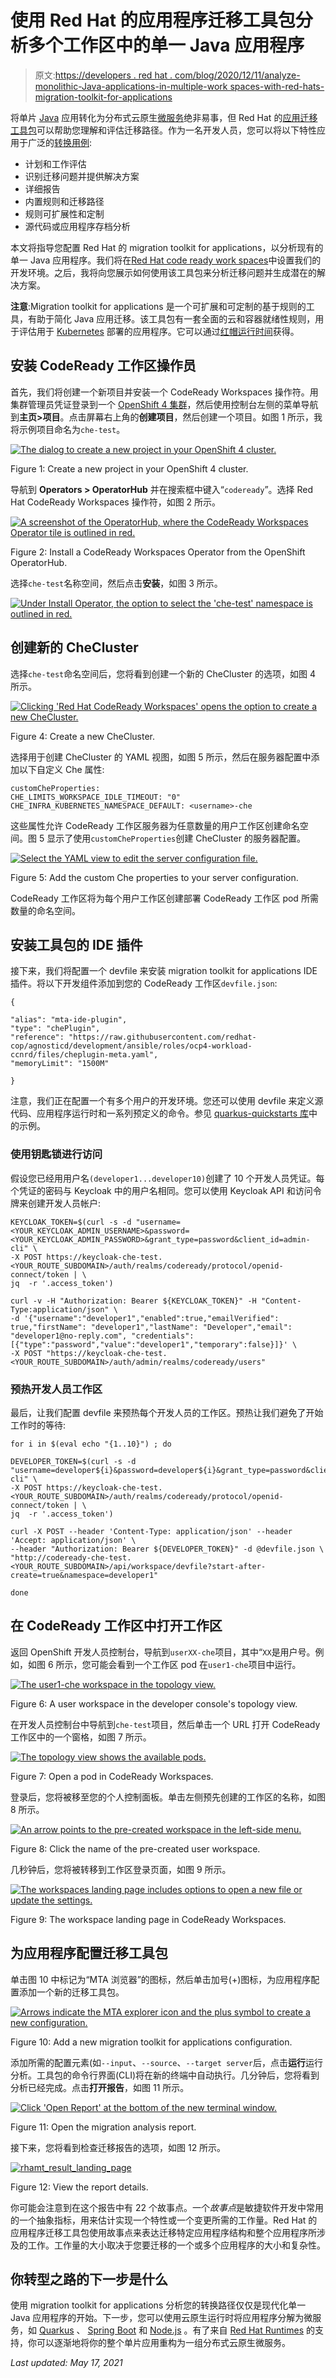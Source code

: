 # 使用 Red Hat 的应用程序迁移工具包分析多个工作区中的单一 Java 应用程序

> 原文:[https://developers . red hat . com/blog/2020/12/11/analyze-monolithic-Java-applications-in-multiple-work spaces-with-red-hats-migration-toolkit-for-applications](https://developers.redhat.com/blog/2020/12/11/analyze-monolithic-java-applications-in-multiple-workspaces-with-red-hats-migration-toolkit-for-applications)

将单片 [Java](https://developers.redhat.com/topics/enterprise-java) 应用转化为分布式云原生[微服务](https://developers.redhat.com/topics/microservices)绝非易事，但 Red Hat 的[应用迁移工具包](https://developers.redhat.com/products/mta/overview)可以帮助您理解和评估迁移路径。作为一名开发人员，您可以将以下特性应用于广泛的[转换用例](https://developers.redhat.com/products/mta/use-cases):

*   计划和工作评估
*   识别迁移问题并提供解决方案
*   详细报告
*   内置规则和迁移路径
*   规则可扩展性和定制
*   源代码或应用程序存档分析

本文将指导您配置 Red Hat 的 migration toolkit for applications，以分析现有的单一 Java 应用程序。我们将在[Red Hat code ready work spaces](https://developers.redhat.com/products/codeready-workspaces/overview)中设置我们的开发环境。之后，我将向您展示如何使用该工具包来分析迁移问题并生成潜在的解决方案。

**注意**:Migration toolkit for applications 是一个可扩展和可定制的基于规则的工具，有助于简化 Java 应用迁移。该工具包有一套全面的云和容器就绪性规则，用于评估用于 [Kubernetes](https://developers.redhat.com/topics/kubernetes) 部署的应用程序。它可以通过[红帽运行时间](https://www.redhat.com/en/products/runtimes)获得。

## 安装 CodeReady 工作区操作员

首先，我们将创建一个新项目并安装一个 CodeReady Workspaces 操作符。用集群管理员凭证登录到一个 [OpenShift 4 集群](https://developers.redhat.com/products/openshift/overview)，然后使用控制台左侧的菜单导航到**主页>项目**。点击屏幕右上角的**创建项目**，然后创建一个项目。如图 1 所示，我将示例项目命名为`che-test`。

[![The dialog to create a new project in your OpenShift 4 cluster.](../Images/828ca4c4fcf91432def23ee5123cb152.png "1.create_project")](/sites/default/files/blog/2020/11/1.create_project.png)

Figure 1: Create a new project in your OpenShift 4 cluster.

导航到 **Operators > OperatorHub** 并在搜索框中键入“`codeready`”。选择 Red Hat CodeReady Workspaces 操作符，如图 2 所示。

[![A screenshot of the OperatorHub, where the CodeReady Workspaces Operator tile is outlined in red.](../Images/230b1ca4a9d6afe3bff103280c68566d.png "2.operator")](/sites/default/files/blog/2020/11/2.operator.png)

Figure 2: Install a CodeReady Workspaces Operator from the OpenShift OperatorHub.

选择`che-test`名称空间，然后点击**安装**，如图 3 所示。

[![Under Install Operator, the option to select the 'che-test' namespace is outlined in red.](../Images/ed2cb3f06731e293de2917f49a6276d5.png "3.operator")](/sites/default/files/blog/2020/11/3.operator.png)

## 创建新的 CheCluster

选择`che-test`命名空间后，您将看到创建一个新的 CheCluster 的选项，如图 4 所示。

[![Clicking 'Red Hat CodeReady Workspaces' opens the option to create a new CheCluster.](../Images/07ea3551fc14199befe6c53afb26ff39.png "4.checluster")](/sites/default/files/blog/2020/11/4.checluster.png)

Figure 4: Create a new CheCluster.

选择用于创建 CheCluster 的 YAML 视图，如图 5 所示，然后在服务器配置中添加以下自定义 Che 属性:

```
customCheProperties:
CHE_LIMITS_WORKSPACE_IDLE_TIMEOUT: "0"
CHE_INFRA_KUBERNETES_NAMESPACE_DEFAULT: <username>-che

```

这些属性允许 CodeReady 工作区服务器为任意数量的用户工作区创建命名空间。图 5 显示了使用`customCheProperties`创建 CheCluster 的服务器配置。

[![Select the YAML view to edit the server configuration file.](../Images/4ca24d97cfcf17456f989647b0ca643f.png "5.checluster")](/sites/default/files/blog/2020/11/5.checluster.png)

Figure 5: Add the custom Che properties to your server configuration.

CodeReady 工作区将为每个用户工作区创建部署 CodeReady 工作区 pod 所需数量的命名空间。

## 安装工具包的 IDE 插件

接下来，我们将配置一个 devfile 来安装 migration toolkit for applications IDE 插件。将以下开发组件添加到您的 CodeReady 工作区`devfile.json`:

```
{

"alias": "mta-ide-plugin",
"type": "chePlugin",
"reference": "https://raw.githubusercontent.com/redhat-cop/agnosticd/development/ansible/roles/ocp4-workload-ccnrd/files/cheplugin-meta.yaml",
"memoryLimit": "1500M"

}

```

注意，我们正在配置一个有多个用户的开发环境。您还可以使用 devfile 来定义源代码、应用程序运行时和一系列预定义的命令。参见 [quarkus-quickstarts 库](https://github.com/maxandersen/quarkus-quickstarts/blob/che/devfile.yaml)中的示例。

### 使用钥匙锁进行访问

假设您已经用用户名`(developer1...developer10)`创建了 10 个开发人员凭证。每个凭证的密码与 Keycloak 中的用户名相同。您可以使用 Keycloak API 和访问令牌来创建开发人员帐户:

```
KEYCLOAK_TOKEN=$(curl -s -d "username=<YOUR_KEYCLOAK_ADMIN_USERNAME>&password=<YOUR_KEYCLOAK_ADMIN_PASSWORD>&grant_type=password&client_id=admin-cli" \
-X POST https://keycloak-che-test.<YOUR_ROUTE_SUBDOMAIN>/auth/realms/codeready/protocol/openid-connect/token | \
jq  -r '.access_token')

curl -v -H "Authorization: Bearer ${KEYCLOAK_TOKEN}" -H "Content-Type:application/json" \
-d '{"username":"developer1","enabled":true,"emailVerified": true,"firstName": "developer1","lastName": "Developer","email": "developer1@no-reply.com", "credentials":[{"type":"password","value":"developer1","temporary":false}]}' \
-X POST "https://keycloak-che-test.<YOUR_ROUTE_SUBDOMAIN>/auth/admin/realms/codeready/users"

```

### 预热开发人员工作区

最后，让我们配置 devfile 来预热每个开发人员的工作区。预热让我们避免了开始工作时的等待:

```
for i in $(eval echo "{1..10}") ; do

DEVELOPER_TOKEN=$(curl -s -d "username=developer${i}&password=developer${i}&grant_type=password&client_id=admin-cli" \
-X POST https://keycloak-che-test.<YOUR_ROUTE_SUBDOMAIN>/auth/realms/codeready/protocol/openid-connect/token | \
jq  -r '.access_token')

curl -X POST --header 'Content-Type: application/json' --header 'Accept: application/json' \
--header "Authorization: Bearer ${DEVELOPER_TOKEN}" -d @devfile.json \
"http://codeready-che-test.<YOUR_ROUTE_SUBDOMAIN>/api/workspace/devfile?start-after-create=true&namespace=developer1"

done

```

## 在 CodeReady 工作区中打开工作区

返回 OpenShift 开发人员控制台，导航到`userXX-che`项目，其中“`XX`是用户号。例如，如图 6 所示，您可能会看到一个工作区 pod 在`user1-che`项目中运行。

[![The user1-che workspace in the topology view.](../Images/470fadf4bb1085a74e8a8f217df57184.png "6.use1-che")](/sites/default/files/blog/2020/11/6.use1-che.png)

Figure 6: A user workspace in the developer console's topology view.

在开发人员控制台中导航到`che-test`项目，然后单击一个 URL 打开 CodeReady 工作区中的一个窗格，如图 7 所示。

[![The topology view shows the available pods.](../Images/c7945a9b6b6ae399b04aace2b9d0e66f.png "pasted image 0")](/sites/default/files/blog/2020/12/pasted-image-0.png)

Figure 7: Open a pod in CodeReady Workspaces.

登录后，您将被移至您的个人控制面板。单击左侧预先创建的工作区的名称，如图 8 所示。

[![An arrow points to the pre-created workspace in the left-side menu.](../Images/78f119f2b68fd5c36cbcd3543da79898.png "crw-landing")](/sites/default/files/blog/2020/11/crw-landing-1.png)

Figure 8: Click the name of the pre-created user workspace.

几秒钟后，您将被转移到工作区登录页面，如图 9 所示。

[![The workspaces landing page includes options to open a new file or update the settings.](../Images/c3422042d93c250792cc764325649cb1.png "che-workspace")](/sites/default/files/blog/2020/11/che-workspace.png)

Figure 9: The workspace landing page in CodeReady Workspaces.

## 为应用程序配置迁移工具包

单击图 10 中标记为“MTA 浏览器”的图标，然后单击加号(+)图标，为应用程序配置添加一个新的迁移工具包。

[![Arrows indicate the MTA explorer icon and the plus symbol to create a new configuration.](../Images/7a8136ff6e37120e872efa716fc942f4.png "mta_newconf")](/sites/default/files/blog/2020/11/mta_newconf.png)

Figure 10: Add a new migration toolkit for applications configuration.

添加所需的配置元素(如`--input`、`--source`、`--target server`后，点击**运行**运行分析。工具包的命令行界面(CLI)将在新的终端中自动执行。几分钟后，您将看到分析已经完成。点击**打开报告**，如图 11 所示。

[![Click 'Open Report' at the bottom of the new terminal window.](../Images/336e09dea99b06533dde2aefd775308b.png "mta-analysis-complete")](/sites/default/files/blog/2020/11/mta-analysis-complete.png)

Figure 11: Open the migration analysis report.

接下来，您将看到检查迁移报告的选项，如图 12 所示。

[![](../Images/2974945204ff75d5b84e149bef27ba64.png "rhamt_result_landing_page")](/sites/default/files/blog/2020/11/rhamt_result_landing_page.png)

Figure 12: View the report details.

你可能会注意到在这个报告中有 22 个故事点。一个*故事点*是敏捷软件开发中常用的一个抽象指标，用来估计实现一个特性或一个变更所需的工作量。Red Hat 的应用程序迁移工具包使用故事点来表达迁移特定应用程序结构和整个应用程序所涉及的工作。工作量的大小取决于您要迁移的一个或多个应用程序的大小和复杂性。

## 你转型之路的下一步是什么

使用 migration toolkit for applications 分析您的转换路径仅仅是现代化单一 Java 应用程序的开始。下一步，您可以使用云原生运行时将应用程序分解为微服务，如 [Quarkus](https://developers.redhat.com/products/quarkus/getting-started) 、 [Spring Boot](https://developers.redhat.com/topics/spring-boot) 和 [Node.js](https://developers.redhat.com/topics/nodejs) 。有了来自 [Red Hat Runtimes](https://www.redhat.com/en/products/runtimes) 的支持，你可以逐渐地将你的整个单片应用重构为一组分布式云原生微服务。

*Last updated: May 17, 2021*